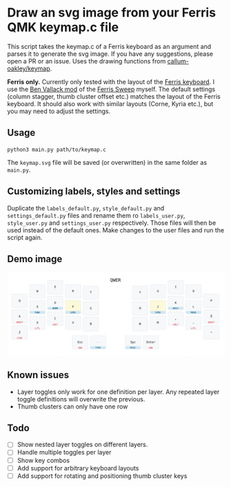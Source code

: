 # Draw an svg image from your Ferris QMK keymap.c file

This script takes the keymap.c of a Ferris keyboard as an argument and parses it to generate the svg image. If you have any suggestions, please open a PR or an issue. Uses the drawing functions from [callum-oakley/keymap](https://github.com/callum-oakley/keymap).

**Ferris only.** Currently only tested with the layout of the [Ferris keyboard](https://github.com/davidphilipbarr/Sweep). I use the [Ben Vallack mod](https://github.com/benvallack/Ferris-Sweep-Tweaked) of the [Ferris Sweep](https://github.com/davidphilipbarr/Sweep) myself. The default settings (column stagger, thumb cluster offset etc.) matches the layout of the Ferris keyboard. It should also work with similar layouts (Corne, Kyria etc.), but you may need to adjust the settings.

## Usage

```
python3 main.py path/to/keymap.c
```

The `keymap.svg` file will be saved (or overwritten) in the same folder as `main.py`.

## Customizing labels, styles and settings

Duplicate the `labels_default.py`, `style_default.py` and `settings_default.py` files and rename them ro `labels_user.py`, `style_user.py` and `settings_user.py` respectively. Those files will then be used instead of the default ones. Make changes to the user files and run the script again.

## Demo image

![Demo of how the output may look](demo.png)

## Known issues

-   Layer toggles only work for one definition per layer. Any repeated layer toggle definitions will overwrite the previous.
-   Thumb clusters can only have one row

## Todo

-   [ ] Show nested layer toggles on different layers.
-   [ ] Handle multiple toggles per layer
-   [ ] Show key combos
-   [ ] Add support for arbitrary keyboard layouts
-   [ ] Add support for rotating and positioning thumb cluster keys
